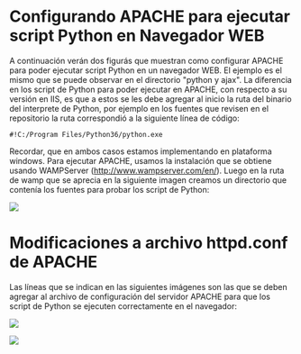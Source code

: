 # Configurando APACHE para ejecutar script Python en Navegador WEB

A continuación verán dos figurás que muestran como configurar APACHE para poder ejecutar script Python en un navegador WEB.
El ejemplo es el mismo que se puede observar en el directorio "python y ajax". La diferencia en los script de Python para 
poder ejecutar en APACHE, con respecto a su versión en IIS, es que a estos se les debe agregar al inicio la ruta del binario
del interprete de Python, por ejemplo en los fuentes que revisen en el repositorio la ruta correspondió a la siguiente línea de 
código:

    #!C:/Program Files/Python36/python.exe
    
Recordar, que en ambos casos estamos implementando en plataforma windows. Para ejecutar APACHE, usamos la instalación que se
obtiene usando WAMPServer (http://www.wampserver.com/en/). Luego en la ruta de wamp que se aprecia en la siguiente imagen creamos
un directorio que contenía los fuentes para probar los script de Python:

![](https://raw.githubusercontent.com/ivansaldivar/Python---SQLServer/master/python%20y%20ajax%20(apache)/Configuracion%20de%20apache%20para%20ejecutar%20Python%20-%203.png)


# Modificaciones a archivo httpd.conf de APACHE
Las líneas que se indican en las siguientes imágenes son las que se deben agregar al archivo de configuración del servidor APACHE
para que los script de Python se ejecuten correctamente en el navegador:

![](https://raw.githubusercontent.com/ivansaldivar/Python---SQLServer/master/python%20y%20ajax%20(apache)/Configuracion%20de%20apache%20para%20ejecutar%20Python%20-%201.png)

![](https://raw.githubusercontent.com/ivansaldivar/Python---SQLServer/master/python%20y%20ajax%20(apache)/Configuracion%20de%20apache%20para%20ejecutar%20Python%20-%202.png)
